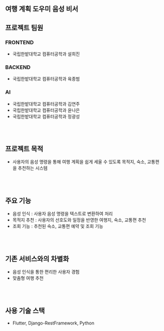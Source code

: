 ## 여행 계획 도우미 음성 비서

## 프로젝트 팀원
### FRONTEND
- 국립한밭대학교 컴퓨터공학과 설희진

### BACKEND
- 국립한밭대학교 컴퓨터공학과 육종범

### AI
- 국립한밭대학교 컴퓨터공학과 김연주
- 국립한밭대학교 컴퓨터공학과 윤나은
- 국립한밭대학교 컴퓨터공학과 정광성

<br></br>
## 프로젝트 목적
- 사용자의 음성 명령을 통해 여행 계획을 쉽게 세울 수 있도록 목적지, 숙소, 교통편을 추천하는 시스템

<br></br>

## 주요 기능
- 음성 인식 : 사용자 음성 명령을 텍스트로 변환하여 처리
- 목적지 추천 : 사용자의 선호도와 일정을 반영한 여행지, 숙소, 교통편 추천
- 조회 기능 : 추천된 숙소, 교통편 예약 및 조회 기능

<br></br>

## 기존 서비스와의 차별화
- 음성 인식을 통한 편리한 사용자 경험
- 맞춤형 여행 추천

<br></br>

## 사용 기술 스택
- Flutter, Django-RestFramework, Python